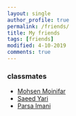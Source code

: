 ```yaml
---
layout: single
author_profile: true
permalink: /friends/
title: My friends
tags: [friends]
modified: 4-10-2019
comments: true
---
```


### classmates
* [Mohsen Moinifar](http://mohsen09a.github.io)
* [Saeed Yari](saeed77y.guthub.io)
* [Parsa Imani](P-imani83.github.io)


